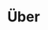 ---
title: Über
layout: main-sidebar-right
url: de/ueber

menu:
  main:
  
column0: 
  - 40
  
column1: 
  - 30
---